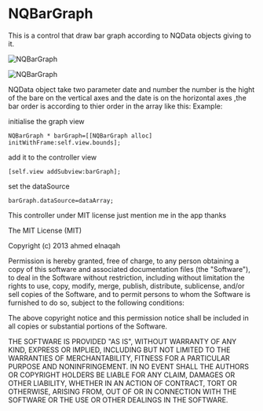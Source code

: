 NQBarGraph
=================

This is a control that draw bar graph according to NQData objects giving to it. 

![NQBarGraph](http://farm3.staticflickr.com/2859/9148749570_007902a0a2.jpg)

![NQBarGraph](http://farm8.staticflickr.com/7337/9146520251_07ac1957d1.jpg)

NQData object take two parameter date and number the number is the hight of the bare on the vertical 
axes and the date is on the horizontal axes ,the bar order is according to thier order in the array like this: Example: 

initialise the graph view 

```objc
NQBarGraph * barGraph=[[NQBarGraph alloc] initWithFrame:self.view.bounds];
```

add it to the controller view 

```objc
[self.view addSubview:barGraph];
```
 

set the dataSource 

```objc
barGraph.dataSource=dataArray;
```



This controller under MIT license just mention me in the app thanks

The MIT License (MIT)

Copyright (c) 2013 ahmed elnaqah

Permission is hereby granted, free of charge, to any person obtaining a copy
of this software and associated documentation files (the "Software"), to deal
in the Software without restriction, including without limitation the rights
to use, copy, modify, merge, publish, distribute, sublicense, and/or sell
copies of the Software, and to permit persons to whom the Software is
furnished to do so, subject to the following conditions:

The above copyright notice and this permission notice shall be included in
all copies or substantial portions of the Software.

THE SOFTWARE IS PROVIDED "AS IS", WITHOUT WARRANTY OF ANY KIND, EXPRESS OR
IMPLIED, INCLUDING BUT NOT LIMITED TO THE WARRANTIES OF MERCHANTABILITY,
FITNESS FOR A PARTICULAR PURPOSE AND NONINFRINGEMENT. IN NO EVENT SHALL THE
AUTHORS OR COPYRIGHT HOLDERS BE LIABLE FOR ANY CLAIM, DAMAGES OR OTHER
LIABILITY, WHETHER IN AN ACTION OF CONTRACT, TORT OR OTHERWISE, ARISING FROM,
OUT OF OR IN CONNECTION WITH THE SOFTWARE OR THE USE OR OTHER DEALINGS IN
THE SOFTWARE.
